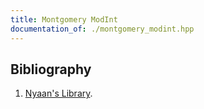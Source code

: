 ```yaml
---
title: Montgomery ModInt
documentation_of: ./montgomery_modint.hpp
---
```


## Bibliography

1. [Nyaan's Library](https://nyaannyaan.github.io/library/modint/montgomery-modint.hpp).
